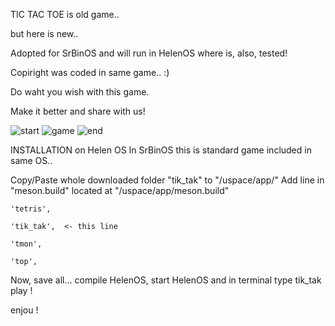 TIC TAC TOE is old game..

but here is new..

Adopted for SrBinOS and will run in HelenOS where is, also, tested!

Copiright was coded in same game.. :)

Do waht you wish with this game.

Make it better and share with us!

![start](https://github.com/user-attachments/assets/c9e53eb6-3aab-4313-b2f9-81e6f3298f3f)
![game](https://github.com/user-attachments/assets/1928effa-dacd-4ba9-8da3-6c109a0d15ef)
![end](https://github.com/user-attachments/assets/cb0a2630-2588-4beb-a83e-693e5eca51d8)

 INSTALLATION on Helen OS
 In SrBinOS this is standard game included in same OS..

 Copy/Paste whole  downloaded folder "tik_tak" to "/uspace/app/"
 Add line in "meson.build" located at "/uspace/app/meson.build"
 
	'tetris',
 
	'tik_tak',  <- this line
 
	'tmon',
 
	'top',
 
Now, save all... compile HelenOS, start HelenOS and in terminal type tik_tak
play !

enjou !


